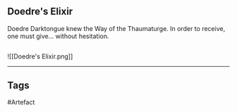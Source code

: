 ## Doedre's Elixir
Doedre Darktongue knew the Way of the Thaumaturge.
In order to receive, one must give... without hesitation.
## 
![[Doedre's Elixir.png]]

---
## Tags
#Artefact
